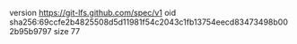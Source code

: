 version https://git-lfs.github.com/spec/v1
oid sha256:69ccfe2b4825508d5d11981f54c2043c1fb13754eecd83473498b002b95b9797
size 77
